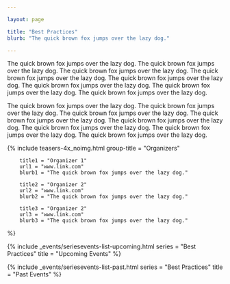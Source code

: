 ```yaml
---

layout: page

title: "Best Practices"
blurb: "The quick brown fox jumps over the lazy dog."

---
```





<!-- Extended Description -->
<!-- ---------------------------------------------------------------------- -->

The quick brown fox jumps over the lazy dog. The quick brown fox jumps over the lazy dog. The quick brown fox jumps over the lazy dog. The quick brown fox jumps over the lazy dog. The quick brown fox jumps over the lazy dog. The quick brown fox jumps over the lazy dog. The quick brown fox jumps over the lazy dog. The quick brown fox jumps over the lazy dog.

The quick brown fox jumps over the lazy dog. The quick brown fox jumps over the lazy dog. The quick brown fox jumps over the lazy dog. The quick brown fox jumps over the lazy dog. The quick brown fox jumps over the lazy dog. The quick brown fox jumps over the lazy dog. The quick brown fox jumps over the lazy dog. The quick brown fox jumps over the lazy dog.




<!-- Organizers -->
<!-- ---------------------------------------------------------------------- -->

{% 	include teasers-4x_noimg.html 
		group-title = "Organizers"

		title1 = "Organizer 1"
		url1 = "www.link.com"
		blurb1 = "The quick brown fox jumps over the lazy dog."

		title2 = "Organizer 2"
		url2 = "www.link.com"
		blurb2 = "The quick brown fox jumps over the lazy dog."

		title3 = "Organizer 2"
		url3 = "www.link.com"
		blurb3 = "The quick brown fox jumps over the lazy dog." 
%}




<!-- Upcoming Event List -->
<!-- ---------------------------------------------------------------------- -->

{% 	include _events/seriesevents-list-upcoming.html 
    series = "Best Practices"
    title = "Upcoming Events"
%}


<!-- Past Event List -->
<!-- ---------------------------------------------------------------------- -->

{% 	include _events/seriesevents-list-past.html 
    series = "Best Practices"
    title = "Past Events"
%}




